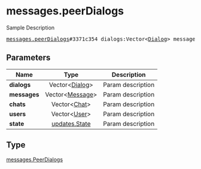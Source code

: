 # messages.peerDialogs

Sample Description

<pre>
<a href="../constructor/messages.peerDialogs.md">messages.peerDialogs</a>#3371c354 dialogs:Vector&lt;<a href="../type/Dialog.md">Dialog</a>&gt; messages:Vector&lt;<a href="../type/Message.md">Message</a>&gt; chats:Vector&lt;<a href="../type/Chat.md">Chat</a>&gt; users:Vector&lt;<a href="../type/User.md">User</a>&gt; state:<a href="../type/updates.State.md">updates.State</a> = <a href="../type/messages.PeerDialogs.md">messages.PeerDialogs</a>;
</pre>
## Parameters

| Name | Type | Description |
|------|:----:|-------------|
| **dialogs** | Vector&lt;<a href="../type/Dialog.md">Dialog</a>&gt; | Param description |
| **messages** | Vector&lt;<a href="../type/Message.md">Message</a>&gt; | Param description |
| **chats** | Vector&lt;<a href="../type/Chat.md">Chat</a>&gt; | Param description |
| **users** | Vector&lt;<a href="../type/User.md">User</a>&gt; | Param description |
| **state** | <a href="../type/updates.State.md">updates.State</a> | Param description |

## Type

<a href="../type/messages.PeerDialogs.md">messages.PeerDialogs</a>
